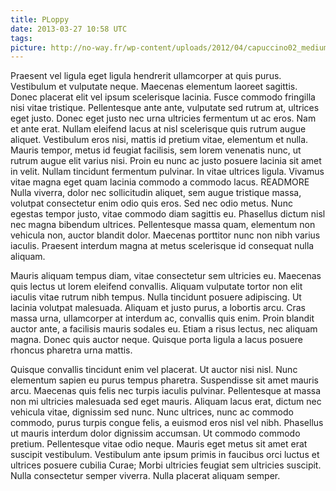 ```yaml
---
title: PLoppy
date: 2013-03-27 10:58 UTC
tags:
picture: http://no-way.fr/wp-content/uploads/2012/04/capuccino02_medium2.jpg
---
```


Praesent vel ligula eget ligula hendrerit ullamcorper at quis purus. Vestibulum et vulputate neque. Maecenas elementum laoreet sagittis. Donec placerat elit vel ipsum scelerisque lacinia. Fusce commodo fringilla nisi vitae tristique. Pellentesque ante ante, vulputate sed rutrum at, ultrices eget justo. Donec eget justo nec urna ultricies fermentum ut ac eros. Nam et ante erat. Nullam eleifend lacus at nisl scelerisque quis rutrum augue aliquet. Vestibulum eros nisi, mattis id pretium vitae, elementum et nulla. Mauris tempor, metus id feugiat facilisis, sem lorem venenatis nunc, ut rutrum augue elit varius nisi. Proin eu nunc ac justo posuere lacinia sit amet in velit. Nullam tincidunt fermentum pulvinar. In vitae ultrices ligula. Vivamus vitae magna eget quam lacinia commodo a commodo lacus.
READMORE
Nulla viverra, dolor nec sollicitudin aliquet, sem augue tristique massa, volutpat consectetur enim odio quis eros. Sed nec odio metus. Nunc egestas tempor justo, vitae commodo diam sagittis eu. Phasellus dictum nisl nec magna bibendum ultrices. Pellentesque massa quam, elementum non vehicula non, auctor blandit dolor. Maecenas porttitor nunc non nibh varius iaculis. Praesent interdum magna at metus scelerisque id consequat nulla aliquam.

Mauris aliquam tempus diam, vitae consectetur sem ultricies eu. Maecenas quis lectus ut lorem eleifend convallis. Aliquam vulputate tortor non elit iaculis vitae rutrum nibh tempus. Nulla tincidunt posuere adipiscing. Ut lacinia volutpat malesuada. Aliquam et justo purus, a lobortis arcu. Cras massa urna, ullamcorper at interdum ac, convallis quis enim. Proin blandit auctor ante, a facilisis mauris sodales eu. Etiam a risus lectus, nec aliquam magna. Donec quis auctor neque. Quisque porta ligula a lacus posuere rhoncus pharetra urna mattis.

Quisque convallis tincidunt enim vel placerat. Ut auctor nisi nisl. Nunc elementum sapien eu purus tempus pharetra. Suspendisse sit amet mauris arcu. Maecenas quis felis nec turpis iaculis pulvinar. Pellentesque at massa non mi ultricies malesuada sed eget mauris. Aliquam lacus erat, dictum nec vehicula vitae, dignissim sed nunc. Nunc ultrices, nunc ac commodo commodo, purus turpis congue felis, a euismod eros nisl vel nibh. Phasellus ut mauris interdum dolor dignissim accumsan. Ut commodo commodo pretium. Pellentesque vitae odio neque. Mauris eget metus sit amet erat suscipit vestibulum. Vestibulum ante ipsum primis in faucibus orci luctus et ultrices posuere cubilia Curae; Morbi ultricies feugiat sem ultricies suscipit. Nulla consectetur semper viverra. Nulla placerat aliquam semper. 
